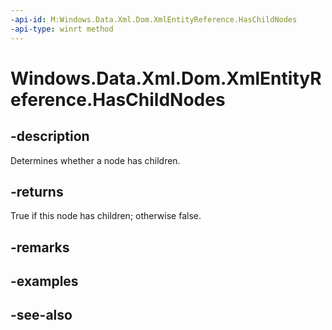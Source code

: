 ```yaml
---
-api-id: M:Windows.Data.Xml.Dom.XmlEntityReference.HasChildNodes
-api-type: winrt method
---
```


<!-- Method syntax
public bool HasChildNodes()
-->

# Windows.Data.Xml.Dom.XmlEntityReference.HasChildNodes

## -description
Determines whether a node has children.

## -returns
True if this node has children; otherwise false.

## -remarks

## -examples

## -see-also
